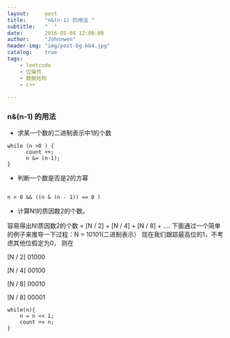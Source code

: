 ```yaml
---
layout:     post
title:      "n&(n-1) 的用法 "
subtitle:   "  "
date:       2016-05-04 12:00:00
author:     "Johnnwen"
header-img: "img/post-bg-kb4.jpg"
catalog:    true
tags:
    - leetcode
    - 位操作
    - 数据结构
    - c++
    
---
```



### n&(n-1) 的用法

* 求某一个数的二进制表示中1的个数


```
while (n >0 ) {
      count ++;
      n &= (n-1);
}
```

* 判断一个数是否是2的方幂


```

n > 0 && ((n & (n - 1)) == 0 )

```

* 计算N!的质因数2的个数。



容易得出N!质因数2的个数 = [N / 2] + [N / 4] + [N / 8] + ....
下面通过一个简单的例子来推导一下过程：N = 10101(二进制表示）
现在我们跟踪最高位的1，不考虑其他位假定为0，
则在

[N / 2]    01000

[N / 4]    00100

[N / 8]    00010

[N / 8]    00001


```
while(n){
	n = n << 1;
	count += n;
}

```
